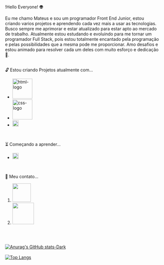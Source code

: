 !Hello Everyone! :alien:

Eu me chamo Mateus e sou um programador Front End Junior, estou criando varios projetos e aprendendo cada vez mais a usar as tecnologias. Busco sempre me aprimorar e  estar atualizado para estar apto ao mercado de trabalho. Atualmente estou estudando e evoluindo para me tornar um programador Full Stack, pois estou totalmente encantado pela programação e pelas possibilidades que a mesma pode me proporcionar. Amo desafios e estou animado para resolver cada um deles com muito esforço e dedicação :green_heart:.
<br>
<br>

:unlock: Estou criando Projetos atualmente com... 

<ul>
<li> <img src = "https://img.shields.io/badge/HTML5-E34F26?style=for-the-badge&logo=html5&logoColor=white" alt = "html-logo" width = 65px></li>
<li> <img src = "https://img.shields.io/badge/CSS3-1572B6?style=for-the-badge&logo=css3&logoColor=white" alt = "css-logo" width = 65px></li>
<li> <img src = "https://img.shields.io/badge/JavaScript-F7DF1E?style=for-the-badge&logo=javascript&logoColor=black" alt = "JavaScript-logo" height = 20px></li>
</ul>
<br>

:hourglass_flowing_sand: Começando a aprender...

<ul>
<li> <img src = "https://img.shields.io/badge/React-20232A?style=for-the-badge&logo=react&logoColor=61DAFB" alt = "React-logo" height = 20px></li>
</ul>
<br>

:email: Meu contato...

<ol>
<li><a href = "mailto:mateusrodriguesalves.mateus96@gmail.com" target="_blank"><img src = "https://img.shields.io/badge/Gmail-D14836?style=for-the-badge&logo=gmail&logoColor=white" width = 60px></a></li>
<li><a href = "https://www.linkedin.com/in/mateus-rodrigues-alves-15-/" target = "_blank"><img src = "https://img.shields.io/badge/LinkedIn-0077B5?style=for-the-badge&logo=linkedin&logoColor=white" width = 70px></a></li>
</ol>
<br>
<br>

[![Anurag's GitHub stats-Dark](https://github-readme-stats.vercel.app/api?username=mateusrodrigues15&theme=dark#gh-dark-mode-only)](https://github.com/anuraghazra/github-readme-stats#gh-dark-mode-only)
<br>
<br>
[![Top Langs](https://github-readme-stats.vercel.app/api/top-langs/?username=mateusrodrigues15)](https://github.com/anuraghazra/github-readme-stats)





